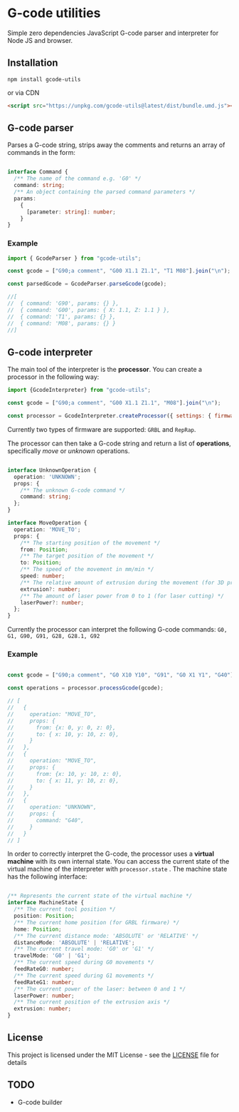 # G-code utilities

Simple zero dependencies JavaScript G-code parser and interpreter for Node JS and browser. 

## Installation

```
npm install gcode-utils
```

or via CDN

```html
<script src="https://unpkg.com/gcode-utils@latest/dist/bundle.umd.js"></script>
```

## G-code parser

Parses a G-code string, strips away the comments and returns an array of commands in the form:

```typescript

interface Command {
  /** The name of the command e.g. 'G0' */
  command: string;
  /** An object containing the parsed command parameters */
  params:
    {
      [parameter: string]: number;
    }
}

```

### Example

```javascript
import { GcodeParser } from "gcode-utils";

const gcode = ["G90;a comment", "G00 X1.1 Z1.1", "T1 M08"].join("\n");

const parsedGcode = GcodeParser.parseGcode(gcode);

//[
//  { command: 'G90', params: {} },
//  { command: 'G00', params: { X: 1.1, Z: 1.1 } },
//  { command: 'T1', params: {} },
//  { command: 'M08', params: {} }
//]
```

## G-code interpreter

The main tool of the interpreter is the __processor__. You can create a processor in the following way:

```javascript
import {GcodeInterpreter} from "gcode-utils";

const gcode = ["G90;a comment", "G00 X1.1 Z1.1", "M08"].join("\n");

const processor = GcodeInterpreter.createProcessor({ settings: { firmware: 'GRBL' } });

```

Currently two types of firmware are supported: ```GRBL``` and ```RepRap```.

The processor can then take a G-code string and return a list of __operations__, specifically _*move*_ or _*unknown*_ operations.

```typescript

interface UnknownOperation {
  operation: 'UNKNOWN';
  props: {
    /** The unknown G-code command */
    command: string;
  };
}

interface MoveOperation {
  operation: 'MOVE_TO';
  props: {
    /** The starting position of the movement */
    from: Position;
    /** The target position of the movement */
    to: Position;
    /** The speed of the movement in mm/min */
    speed: number;
    /** The relative amount of extrusion during the movement (for 3D prining) */
    extrusion?: number;
    /** The amount of laser power from 0 to 1 (for laser cutting) */
    laserPower?: number;
  };
}

```
Currently the processor can interpret the following G-code commands:
``` G0, G1, G90, G91, G28, G28.1, G92 ```

### Example

```javascript

const gcode = ["G90;a comment", "G0 X10 Y10", "G91", "G0 X1 Y1", "G40"].join("\n");

const operations = processor.processGcode(gcode);

// [
//   {
//     operation: "MOVE_TO",
//     props: {
//       from: {x: 0, y: 0, z: 0},
//       to: { x: 10, y: 10, z: 0},
//     }
//   },
//   {
//     operation: "MOVE_TO",
//     props: {
//       from: {x: 10, y: 10, z: 0},
//       to: { x: 11, y: 10, z: 0},
//     }
//   },
//   {
//     operation: "UNKNOWN",
//     props: {
//       command: "G40",
//     }
//   }
// ]

```

In order to correctly interpret the G-code, the processor uses a __virtual machine__ with its own internal state. You can access the current state of the virtual machine of the interpreter with ```processor.state``` . The machine state has the following interface:

```typescript

/** Represents the current state of the virtual machine */
interface MachineState {
  /** The current tool position */
  position: Position;
  /** The current home position (for GRBL firmware) */
  home: Position;
  /** The current distance mode: 'ABSOLUTE' or 'RELATIVE' */
  distanceMode: 'ABSOLUTE' | 'RELATIVE';
  /** The current travel mode: 'G0' or 'G1' */
  travelMode: 'G0' | 'G1';
  /** The current speed during G0 movements */
  feedRateG0: number;
  /** The current speed during G1 movements */
  feedRateG1: number;
  /** The current power of the laser: between 0 and 1 */
  laserPower: number;
  /** The current position of the extrusion axis */
  extrusion: number;
}

```


## License

This project is licensed under the MIT License - see the [LICENSE](LICENSE) file for details

## TODO

- G-code builder
